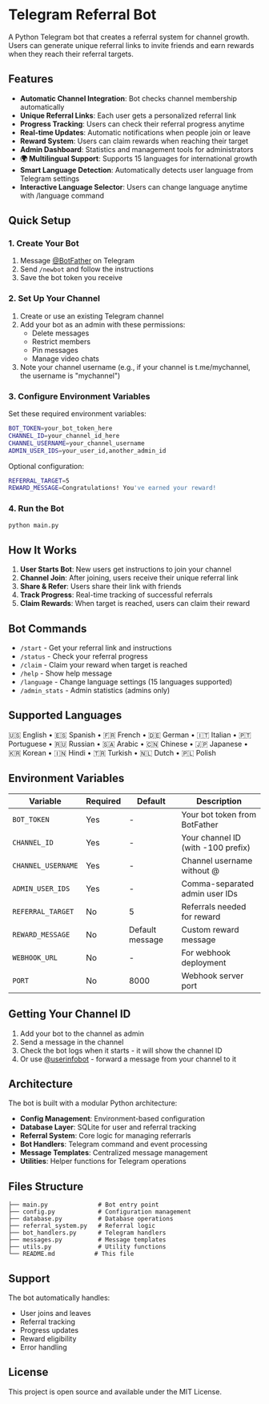 # Telegram Referral Bot

A Python Telegram bot that creates a referral system for channel growth. Users can generate unique referral links to invite friends and earn rewards when they reach their referral targets.

## Features

- **Automatic Channel Integration**: Bot checks channel membership automatically
- **Unique Referral Links**: Each user gets a personalized referral link
- **Progress Tracking**: Users can check their referral progress anytime
- **Real-time Updates**: Automatic notifications when people join or leave
- **Reward System**: Users can claim rewards when reaching their target
- **Admin Dashboard**: Statistics and management tools for administrators
- **🌍 Multilingual Support**: Supports 15 languages for international growth
- **Smart Language Detection**: Automatically detects user language from Telegram settings
- **Interactive Language Selector**: Users can change language anytime with /language command

## Quick Setup

### 1. Create Your Bot
1. Message [@BotFather](https://t.me/BotFather) on Telegram
2. Send `/newbot` and follow the instructions
3. Save the bot token you receive

### 2. Set Up Your Channel
1. Create or use an existing Telegram channel
2. Add your bot as an admin with these permissions:
   - Delete messages
   - Restrict members
   - Pin messages
   - Manage video chats
3. Note your channel username (e.g., if your channel is t.me/mychannel, the username is "mychannel")

### 3. Configure Environment Variables

Set these required environment variables:

```bash
BOT_TOKEN=your_bot_token_here
CHANNEL_ID=your_channel_id_here
CHANNEL_USERNAME=your_channel_username
ADMIN_USER_IDS=your_user_id,another_admin_id
```

Optional configuration:
```bash
REFERRAL_TARGET=5
REWARD_MESSAGE=Congratulations! You've earned your reward!
```

### 4. Run the Bot

```bash
python main.py
```

## How It Works

1. **User Starts Bot**: New users get instructions to join your channel
2. **Channel Join**: After joining, users receive their unique referral link
3. **Share & Refer**: Users share their link with friends
4. **Track Progress**: Real-time tracking of successful referrals
5. **Claim Rewards**: When target is reached, users can claim their reward

## Bot Commands

- `/start` - Get your referral link and instructions
- `/status` - Check your referral progress
- `/claim` - Claim your reward when target is reached
- `/help` - Show help message
- `/language` - Change language settings (15 languages supported)
- `/admin_stats` - Admin statistics (admins only)

## Supported Languages

🇺🇸 English • 🇪🇸 Spanish • 🇫🇷 French • 🇩🇪 German • 🇮🇹 Italian • 🇵🇹 Portuguese • 🇷🇺 Russian • 🇸🇦 Arabic • 🇨🇳 Chinese • 🇯🇵 Japanese • 🇰🇷 Korean • 🇮🇳 Hindi • 🇹🇷 Turkish • 🇳🇱 Dutch • 🇵🇱 Polish

## Environment Variables

| Variable | Required | Default | Description |
|----------|----------|---------|-------------|
| `BOT_TOKEN` | Yes | - | Your bot token from BotFather |
| `CHANNEL_ID` | Yes | - | Your channel ID (with -100 prefix) |
| `CHANNEL_USERNAME` | Yes | - | Channel username without @ |
| `ADMIN_USER_IDS` | Yes | - | Comma-separated admin user IDs |
| `REFERRAL_TARGET` | No | 5 | Referrals needed for reward |
| `REWARD_MESSAGE` | No | Default message | Custom reward message |
| `WEBHOOK_URL` | No | - | For webhook deployment |
| `PORT` | No | 8000 | Webhook server port |

## Getting Your Channel ID

1. Add your bot to the channel as admin
2. Send a message in the channel
3. Check the bot logs when it starts - it will show the channel ID
4. Or use [@userinfobot](https://t.me/userinfobot) - forward a message from your channel to it

## Architecture

The bot is built with a modular Python architecture:

- **Config Management**: Environment-based configuration
- **Database Layer**: SQLite for user and referral tracking
- **Referral System**: Core logic for managing referrarls
- **Bot Handlers**: Telegram command and event processing
- **Message Templates**: Centralized message management
- **Utilities**: Helper functions for Telegram operations

## Files Structure

```
├── main.py              # Bot entry point
├── config.py            # Configuration management
├── database.py          # Database operations
├── referral_system.py   # Referral logic
├── bot_handlers.py      # Telegram handlers
├── messages.py          # Message templates
├── utils.py             # Utility functions
└── README.md           # This file
```

## Support

The bot automatically handles:
- User joins and leaves
- Referral tracking
- Progress updates
- Reward eligibility
- Error handling

## License

This project is open source and available under the MIT License.